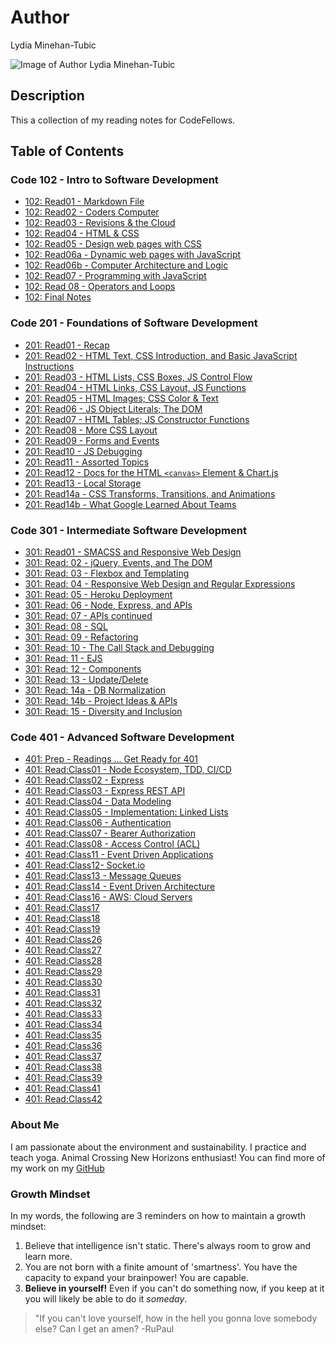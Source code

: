 # Author
Lydia Minehan-Tubic

![Image of Author Lydia Minehan-Tubic](https://avatars1.githubusercontent.com/u/17971269?s=460&u=1beeb7edfd6ed42559fe2e04ace180ec14ebcce3&v=4)


## Description
This a collection of my reading notes for CodeFellows. 

## Table of Contents

### Code 102 - Intro to Software Development

- [102: Read01 - Markdown File](102_Read01.md)
- [102: Read02 - Coders Computer](102_Read02.md)
- [102: Read03 - Revisions & the Cloud](102_Read03.md)
- [102: Read04 - HTML & CSS](102_Read04.md)
- [102: Read05 - Design web pages with CSS](102_Read05.md)
- [102: Read06a - Dynamic web pages with JavaScript](102_Read06a.md)
- [102: Read06b - Computer Architecture and Logic](102_Read06b.md)
- [102: Read07 - Programming with JavaScript](102_Read07.md)
- [102: Read 08 - Operators and Loops](102_Read08.md)
- [102: Final Notes](102_review.md)

### Code 201 - Foundations of Software Development

- [201: Read01 - Recap](201_Read01.md)
- [201: Read02 - HTML Text, CSS Introduction, and Basic JavaScript Instructions](201_Read02.md)
- [201: Read03 - HTML Lists, CSS Boxes, JS Control Flow](201_Read03.md)
- [201: Read04 - HTML Links, CSS Layout, JS Functions](201_Read04.md)
- [201: Read05 - HTML Images; CSS Color & Text](201_Read05.md)
- [201: Read06 - JS Object Literals; The DOM](201_Read06.md)
- [201: Read07 - HTML Tables; JS Constructor Functions](201_Read07.md)
- [201: Read08 - More CSS Layout](201_Read08.md)
- [201: Read09 - Forms and Events](201_Read09.md)
- [201: Read10 - JS Debugging](201_Read10.md)
- [201: Read11 - Assorted Topics](201_Read11.md)
- [201: Read12 - Docs for the HTML `<canvas>` Element & Chart.js](201_Read12.md)
- [201: Read13 - Local Storage](201_Read13.md)
- [201: Read14a - CSS Transforms, Transitions, and Animations](201_Read14a.md)
- [201: Read14b - What Google Learned About Teams](201_Read14b.md)

### Code 301 - Intermediate Software Development

- [301: Read01 - SMACSS and Responsive Web Design](301_Read01.md)
- [301: Read: 02 - jQuery, Events, and The DOM](301_Read02.md)
- [301: Read: 03 - Flexbox and Templating](301_Read03.md)
- [301: Read: 04 - Responsive Web Design and Regular Expressions](301_Read04.md)
- [301: Read: 05 - Heroku Deployment](301_Read05.md)
- [301: Read: 06 - Node, Express, and APIs](301_Read06.md)
- [301: Read: 07 - APIs continued](301_Read07.md)
- [301: Read: 08 - SQL](301_Read08.md)
- [301: Read: 09 - Refactoring](301_Read09.md)
- [301: Read: 10 - The Call Stack and Debugging](301_Read10.md)
- [301: Read: 11 - EJS](301_Read11.md)
- [301: Read: 12 - Components](301_Read12.md)
- [301: Read: 13 - Update/Delete](301_Read13.md)
- [301: Read: 14a - DB Normalization](301_Read14a.md)
- [301: Read: 14b - Project Ideas & APIs](301_Read14b.md)
- [301: Read: 15 - Diversity and Inclusion](301_Read15.md)

### Code 401 - Advanced Software Development
- [401: Prep - Readings ... Get Ready for 401](401_PreWork.md)
- [401: Read:Class01 - Node Ecosystem, TDD, CI/CD](401_Read_Class01.md)
- [401: Read:Class02 - Express](401_Read_Class02.md)
- [401: Read:Class03 - Express REST API](401_Read_Class03.md)
- [401: Read:Class04 - Data Modeling](401_Read_Class04.md)
- [401: Read:Class05 - Implementation: Linked Lists](401_Read_Class05.md)
- [401: Read:Class06 - Authentication](401_Read_Class06.md)
- [401: Read:Class07 - Bearer Authorization](401_Read_Class07.md)
- [401: Read:Class08 - Access Control (ACL)](401_Read_Class08.md)
- [401: Read:Class11 - Event Driven Applications](401_Read_Class11.md)
- [401: Read:Class12- Socket.io](401_Read_Class12.md)
- [401: Read:Class13 - Message Queues](401_Read_Class13.md)
- [401: Read:Class14 - Event Driven Architecture](401_Read_Class14.md)
- [401: Read:Class16 - AWS: Cloud Servers](401_Read_Class16.md)
- [401: Read:Class17](401_Read_Class17.md)
- [401: Read:Class18](401_Read_Class18.md)
- [401: Read:Class19](401_Read_Class19.md)
- [401: Read:Class26](401_Read_Class26.md)
- [401: Read:Class27](401_Read_Class27.md)
- [401: Read:Class28](401_Read_Class28.md)
- [401: Read:Class29](401_Read_Class29.md)
- [401: Read:Class30](401_Read_Class30.md)
- [401: Read:Class31](401_Read_Class31.md)
- [401: Read:Class32](401_Read_Class32.md)
- [401: Read:Class33](401_Read_Class33.md)
- [401: Read:Class34](401_Read_Class34.md)
- [401: Read:Class35](401_Read_Class35.md)
- [401: Read:Class36](401_Read_Class36.md)
- [401: Read:Class37](401_Read_Class37.md)
- [401: Read:Class38](401_Read_Class38.md)
- [401: Read:Class39](401_Read_Class39.md)
- [401: Read:Class41](401_Read_Class41.md)
- [401: Read:Class42](401_Read_Class42.md)

### About Me
I am passionate about the environment and sustainability. I practice and teach yoga. Animal Crossing New Horizons enthusiast! You can find more of my work on my [GitHub](https://github.com/LydiaMT)

### Growth Mindset
In my words, the following are 3 reminders on how to maintain a growth mindset:
1. Believe that intelligence isn't static. There's always room to grow and learn more. 
1. You are not born with a finite amount of 'smartness'. You have the capacity to expand your brainpower! You are capable. 
1. **Believe in yourself!** Even if you can't do something now, if you keep at it you will likely be able to do it *someday*. 

>"If you can't love yourself, how in the hell you gonna love somebody else? Can I get an amen? -RuPaul